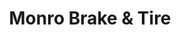 ---
title: "Monro Brake & Tire"
url: /wappingers-falls/monro-brake-und-tire/
shop: Autowerkstatt
---